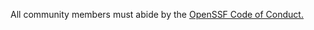 All community members must abide by the [OpenSSF Code of
Conduct.](https://openssf.org/community/code-of-conduct/)
